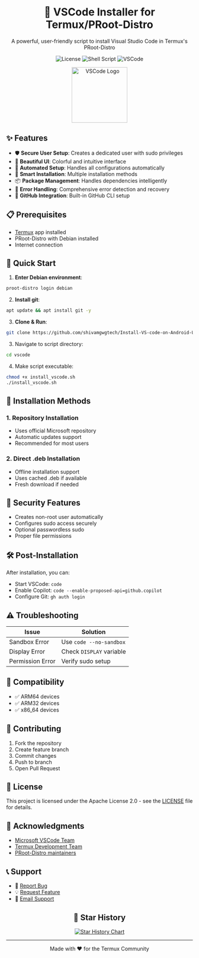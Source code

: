 <div align="center">
  <h1>🚀 VSCode Installer for Termux/PRoot-Distro</h1>
  <p>A powerful, user-friendly script to install Visual Studio Code in Termux's PRoot-Distro</p>

  ![License](https://img.shields.io/badge/license-Apache%202.0-blue.svg)
  ![Shell Script](https://img.shields.io/badge/shell_script-%23121011.svg?style=for-the-badge&logo=gnu-bash&logoColor=white)
  ![VSCode](https://img.shields.io/badge/Visual%20Studio%20Code-0078d7.svg?style=for-the-badge&logo=visual-studio-code&logoColor=white)
  
  <img src="https://upload.wikimedia.org/wikipedia/commons/thumb/9/9a/Visual_Studio_Code_1.35_icon.svg/2048px-Visual_Studio_Code_1.35_icon.svg.png" alt="VSCode Logo" width="150px">
</div>

## ✨ Features

- 🛡️ **Secure User Setup**: Creates a dedicated user with sudo privileges
- 🎨 **Beautiful UI**: Colorful and intuitive interface
- 🔐 **Automated Setup**: Handles all configurations automatically
- 🔄 **Smart Installation**: Multiple installation methods
- 📦 **Package Management**: Handles dependencies intelligently
- 🚦 **Error Handling**: Comprehensive error detection and recovery
- 🎯 **GitHub Integration**: Built-in GitHub CLI setup

## 📋 Prerequisites

- [Termux](https://termux.dev) app installed
- PRoot-Distro with Debian installed
- Internet connection

## 🚀 Quick Start

1. **Enter Debian environment**:
```bash
proot-distro login debian
```

2. **Install git**:
```bash
apt update && apt install git -y
```

3. **Clone & Run**:
```bash
git clone https://github.com/shivamgwgtech/Install-VS-code-on-Android-Using-Termux vscode 
```

3. Navigate to script directory:
```bash
cd vscode
```

4. Make script executable:
```bash
chmod +x install_vscode.sh
./install_vscode.sh
```

## 🎯 Installation Methods

### 1. Repository Installation
- Uses official Microsoft repository
- Automatic updates support
- Recommended for most users

### 2. Direct .deb Installation
- Offline installation support
- Uses cached .deb if available
- Fresh download if needed

## 🔐 Security Features

- Creates non-root user automatically
- Configures sudo access securely
- Optional passwordless sudo
- Proper file permissions

## 🛠️ Post-Installation

After installation, you can:
- Start VSCode: `code`
- Enable Copilot: `code --enable-proposed-api=github.copilot`
- Configure Git: `gh auth login`

## ⚠️ Troubleshooting

| Issue | Solution |
|-------|----------|
| Sandbox Error | Use `code --no-sandbox` |
| Display Error | Check `DISPLAY` variable |
| Permission Error | Verify sudo setup |

## 📱 Compatibility

- ✅ ARM64 devices
- ✅ ARM32 devices
- ✅ x86_64 devices

## 🤝 Contributing

1. Fork the repository
2. Create feature branch
3. Commit changes
4. Push to branch
5. Open Pull Request

## 📄 License

This project is licensed under the Apache License 2.0 - see the [LICENSE](LICENSE) file for details.

## 🙏 Acknowledgments

- [Microsoft VSCode Team](https://github.com/microsoft/vscode)
- [Termux Development Team](https://github.com/termux)
- [PRoot-Distro maintainers](https://github.com/termux/proot-distro)

## 📞 Support

- 🐛 [Report Bug](https://github.com/shivamgwgtech/Install-VS-code-on-Android-Using-Termux/issues)
- 💡 [Request Feature](https://github.com/shivamgwgtech/Install-VS-code-on-Android-Using-Termux/issues)
- 📧 [Email Support](mailto:your.email@example.com)

<div align="center">

## 🌟 Star History

[![Star History Chart](https://api.star-history.com/svg?repos=shivamgwgtech/Install-VS-code-on-Android-Using-Termux&type=Date)](https://star-history.com/#shivamgwgtech/Install-VS-code-on-Android-Using-Termux&Date)

---

<p align="center">Made with ❤️ for the Termux Community</p>

</div>
